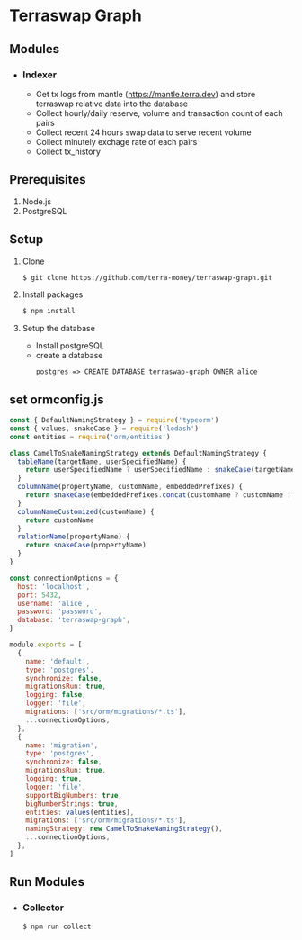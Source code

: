 # Terraswap Graph

## Modules
* ### Indexer
  * Get tx logs from mantle (https://mantle.terra.dev) and store terraswap relative data into the database 
  * Collect hourly/daily reserve, volume and transaction count of each pairs
  * Collect recent 24 hours swap data to serve recent volume
  * Collect minutely exchage rate of each pairs
  * Collect tx_history

## Prerequisites

1. Node.js
2. PostgreSQL

## Setup 

1. Clone
      ```zsh
      $ git clone https://github.com/terra-money/terraswap-graph.git
      ```
2. Install packages
      ```zsh
      $ npm install
      ```

3. Setup the database
  
    * Install postgreSQL
    * create a database
      ```psql
      postgres => CREATE DATABASE terraswap-graph OWNER alice
      ```


  ## set **ormconfig.js**

```javascript    
const { DefaultNamingStrategy } = require('typeorm')
const { values, snakeCase } = require('lodash')
const entities = require('orm/entities')

class CamelToSnakeNamingStrategy extends DefaultNamingStrategy {
  tableName(targetName, userSpecifiedName) {
    return userSpecifiedName ? userSpecifiedName : snakeCase(targetName)
  }
  columnName(propertyName, customName, embeddedPrefixes) {
    return snakeCase(embeddedPrefixes.concat(customName ? customName : propertyName).join('_'))
  }
  columnNameCustomized(customName) {
    return customName
  }
  relationName(propertyName) {
    return snakeCase(propertyName)
  }
}

const connectionOptions = {
  host: 'localhost',
  port: 5432,
  username: 'alice',
  password: 'password',
  database: 'terraswap-graph',
}

module.exports = [
  {
    name: 'default',
    type: 'postgres',
    synchronize: false,
    migrationsRun: true,
    logging: false,
    logger: 'file',
    migrations: ['src/orm/migrations/*.ts'],
    ...connectionOptions,
  },
  {
    name: 'migration',
    type: 'postgres',
    synchronize: false,
    migrationsRun: true,
    logging: true,
    logger: 'file',
    supportBigNumbers: true,
    bigNumberStrings: true,
    entities: values(entities),
    migrations: ['src/orm/migrations/*.ts'],
    namingStrategy: new CamelToSnakeNamingStrategy(),
    ...connectionOptions,
  },
]
```

## Run Modules

* ### Collector
    ```zsh
    $ npm run collect
    ```